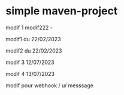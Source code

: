 # simple maven-project

modif 1
modif222 -

modif1 du 22/02/2023

modif2 du 22/02/2023

modif 3 12/07/2023

modif 4 13/07/2023

modif pour webhook
/
u/ messsage
